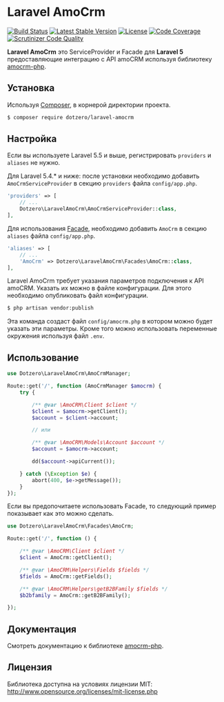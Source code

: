 # Laravel AmoCrm

[![Build Status](https://travis-ci.org/dotzero/laravel-amocrm.svg?branch=master)](https://travis-ci.org/dotzero/laravel-amocrm)
[![Latest Stable Version](https://poser.pugx.org/dotzero/laravel-amocrm/version)](https://packagist.org/packages/dotzero/laravel-amocrm)
[![License](https://poser.pugx.org/dotzero/laravel-amocrm/license)](https://packagist.org/packages/dotzero/laravel-amocrm)
[![Code Coverage](https://scrutinizer-ci.com/g/dotzero/laravel-amocrm/badges/coverage.png?b=master)](https://scrutinizer-ci.com/g/dotzero/laravel-amocrm/?branch=master)
[![Scrutinizer Code Quality](https://scrutinizer-ci.com/g/dotzero/laravel-amocrm/badges/quality-score.png?b=master)](https://scrutinizer-ci.com/g/dotzero/laravel-amocrm/?branch=master)

**Laravel AmoCrm** это ServiceProvider и Facade для **Laravel 5** предоставляющие интеграцию с API amoCRM используя библиотеку [amocrm-php](https://github.com/dotzero/amocrm-php).

## Установка

Используя [Composer](https://getcomposer.org/), в корнерой директории проекта.

```bash
$ composer require dotzero/laravel-amocrm
```

## Настройка

Если вы используете Laravel 5.5 и выше, регистрировать `providers` и `aliases` не нужно.

Для Laravel 5.4.* и ниже: после установки необходимо добавить `AmoCrmServiceProvider` в секцию `providers` файла `config/app.php`.

```php
'providers' => [
    // ...
    Dotzero\LaravelAmoCrm\AmoCrmServiceProvider::class,
],
```

Для использования [Facade](http://laravel.com/docs/facades),  необходимо добавить `AmoCrm` в секцию `aliases` файла `config/app.php`.

```php
'aliases' => [
    // ...
    'AmoCrm' => Dotzero\LaravelAmoCrm\Facades\AmoCrm::class,
],
```

Laravel AmoCrm требует указания параметров подключения к API amoCRM. Указать их можно в файле конфигурации. Для этого необходимо опубликовать файл конфигурации.

```bash
$ php artisan vendor:publish
```

Эта команда создаст файл `config/amocrm.php` в котором можно будет указать эти параметры. Кроме того можно использовать переменные окружения используя файл `.env`.

## Использование

```php
use Dotzero\LaravelAmoCrm\AmoCrmManager;

Route::get('/', function (AmoCrmManager $amocrm) {
    try {

        /** @var \AmoCRM\Client $client */
        $client = $amocrm->getClient();
        $account = $client->account;

        // или

        /** @var \AmoCRM\Models\Account $account */
        $account = $amocrm->account;

        dd($account->apiCurrent());

    } catch (\Exception $e) {
        abort(400, $e->getMessage());
    }
});
```

Если вы предопочитаете использовать Facade, то следующий пример показывает как это можно сделать.

```php
use Dotzero\LaravelAmoCrm\Facades\AmoCrm;

Route::get('/', function () {

    /** @var \AmoCRM\Client $client */
    $client = AmoCrm::getClient();

    /** @var \AmoCRM\Helpers\Fields $fields */
    $fields = AmoCrm::getFields();

    /** @var \AmoCRM\Helpers\getB2BFamily $fields */
    $b2bfamily = AmoCrm::getB2BFamily();

});
```

## Документация

Смотреть документацию к библиотеке [amocrm-php](https://github.com/dotzero/amocrm-php).

## Лицензия

Библиотека доступна на условиях лицензии MIT: http://www.opensource.org/licenses/mit-license.php
